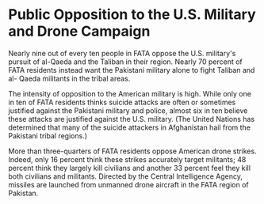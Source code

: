 # Public Opposition to the U.S. Military and Drone Campaign

Nearly nine out of every ten people in FATA oppose the U.S. military's pursuit of al-Qaeda and the Taliban in their region. Nearly 70 percent of FATA residents instead want the Pakistani military alone to fight Taliban and al- Qaeda militants in the tribal areas.

The intensity of opposition to the American military is high. While only one in ten of FATA residents thinks suicide attacks are often or sometimes justified against the Pakistani military and police, almost six in ten believe these attacks are justified against the U.S. military. (The United Nations has determined that many of the suicide attackers in Afghanistan hail from the Pakistani tribal regions.)

More than three-quarters of FATA residents oppose American drone strikes. Indeed, only 16 percent think these strikes accurately target militants; 48 percent think they largely kill civilians and another 33 percent feel they kill both civilians and militants. Directed by the Central Intelligence Agency, missiles are launched from unmanned drone aircraft in the FATA region of Pakistan.
